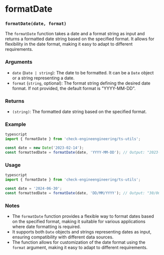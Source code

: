 # formatDate

### `formatDate(date, format)`

The `formatDate` function takes a date and a format string as input and returns a formatted date string based on the specified format. It allows for flexibility in the date format, making it easy to adapt to different requirements.

### Arguments

* `date` (`Date | string`): The date to be formatted. It can be a `Date` object or a string representing a date.
* `format` (`string`, optional): The format string defining the desired date format. If not provided, the default format is "YYYY-MM-DD".

### Returns

* `(string)`: The formatted date string based on the specified format.

### Example

```typescript
typescript
import { formatDate } from 'check-engineengineering/ts-utils';

const date = new Date('2023-02-14');
const formattedDate = formatDate(date, 'YYYY-MM-DD'); // Output: "2023-02-14"
```

### Usage

```typescript
typescript
import { formatDate } from 'check-engineengineering/ts-utils';

const date = '2024-06-30';
const formattedDate = formatDate(date, 'DD/MM/YYYY'); // Output: "30/06/2024"
```

### Notes

* The `formatDate` function provides a flexible way to format dates based on the specified format, making it suitable for various applications where date formatting is required.
* It supports both `Date` objects and strings representing dates as input, ensuring compatibility with different data sources.
* The function allows for customization of the date format using the `format` argument, making it easy to adapt to different requirements.
